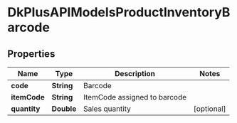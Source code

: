 
# DkPlusAPIModelsProductInventoryBarcode

## Properties
Name | Type | Description | Notes
------------ | ------------- | ------------- | -------------
**code** | **String** | Barcode | 
**itemCode** | **String** | ItemCode assigned to barcode | 
**quantity** | **Double** | Sales quantity |  [optional]



